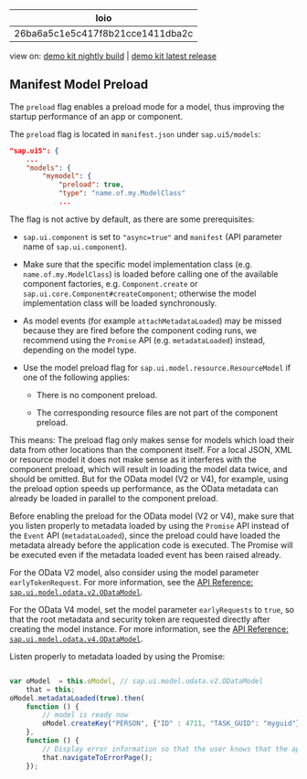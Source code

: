 <!-- loio26ba6a5c1e5c417f8b21cce1411dba2c -->

| loio |
| -----|
| 26ba6a5c1e5c417f8b21cce1411dba2c |

<div id="loio">

view on: [demo kit nightly build](https://openui5nightly.hana.ondemand.com/#/topic/26ba6a5c1e5c417f8b21cce1411dba2c) | [demo kit latest release](https://openui5.hana.ondemand.com/#/topic/26ba6a5c1e5c417f8b21cce1411dba2c)</div>

## Manifest Model Preload

The `preload` flag enables a preload mode for a model, thus improving the startup performance of an app or component.

The `preload` flag is located in `manifest.json` under `sap.ui5/models`:

``` json
"sap.ui5": {
    ...
    "models": {
        "mymodel": {
            "preload": true,
            "type": "name.of.my.ModelClass"
            ...
```

The flag is not active by default, as there are some prerequisites:

-   `sap.ui.component` is set to `"async=true"` and `manifest` \(API parameter name of `sap.ui.component`\).

-   Make sure that the specific model implementation class \(e.g. `name.of.my.ModelClass`\) is loaded before calling one of the available component factories, e.g. `Component.create` or `sap.ui.core.Component#createComponent`; otherwise the model implementation class will be loaded synchronously.

-   As model events \(for example `attachMetadataLoaded`\) may be missed because they are fired before the component coding runs, we recommend using the `Promise` API \(e.g. `metadataLoaded`\) instead, depending on the model type.

-   Use the model preload flag for `sap.ui.model.resource.ResourceModel` if one of the following applies:

    -   There is no component preload.

    -   The corresponding resource files are not part of the component preload.


This means: The preload flag only makes sense for models which load their data from other locations than the component itself. For a local JSON, XML or resource model it does not make sense as it interferes with the component preload, which will result in loading the model data twice, and should be omitted. But for the OData model \(V2 or V4\), for example, using the preload option speeds up performance, as the OData metadata can already be loaded in parallel to the component preload.

Before enabling the preload for the OData model \(V2 or V4\), make sure that you listen properly to metadata loaded by using the `Promise` API instead of the `Event` API \(`metadataLoaded`\), since the preload could have loaded the metadata already before the application code is executed. The Promise will be executed even if the metadata loaded event has been raised already.

For the OData V2 model, also consider using the model parameter `earlyTokenRequest`. For more information, see the [API Reference: `sap.ui.model.odata.v2.ODataModel`](https://openui5.hana.ondemand.com/#/api/sap.ui.model.odata.v2.ODataModel). 

For the OData V4 model, set the model parameter `earlyRequests` to `true`, so that the root metadata and security token are requested directly after creating the model instance. For more information, see the [API Reference: `sap.ui.model.odata.v4.ODataModel`](https://openui5.hana.ondemand.com/#/api/sap.ui.model.odata.v4.ODataModel). 

Listen properly to metadata loaded by using the Promise:

``` js

var oModel  = this.oModel, // sap.ui.model.odata.v2.ODataModel
    that = this;
oModel.metadataLoaded(true).then(
    function () {
        // model is ready now
        oModel.createKey("PERSON", {"ID" : 4711, "TASK_GUID": "myguid"});
    },
    function () {
        // Display error information so that the user knows that the application does not work.
        that.navigateToErrorPage();
    });
```

